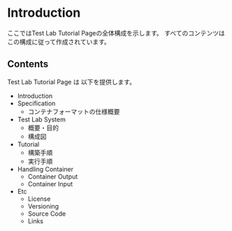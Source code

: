 # Introduction

ここではTest Lab Tutorial Pageの全体構成を示します。
すべてのコンテンツはこの構成に従って作成されています。

## Contents

Test Lab Tutorial Page は 以下を提供します。

  - Introduction
  - Specification
    - コンテナフォーマットの仕様概要
  - Test Lab System
    - 概要・目的
    - 構成図
  - Tutorial
    - 構築手順
    - 実行手順
  - Handling Container
      - Container Output
      - Container Input
  - Etc
    - License
    - Versioning
    - Source Code
    - Links
